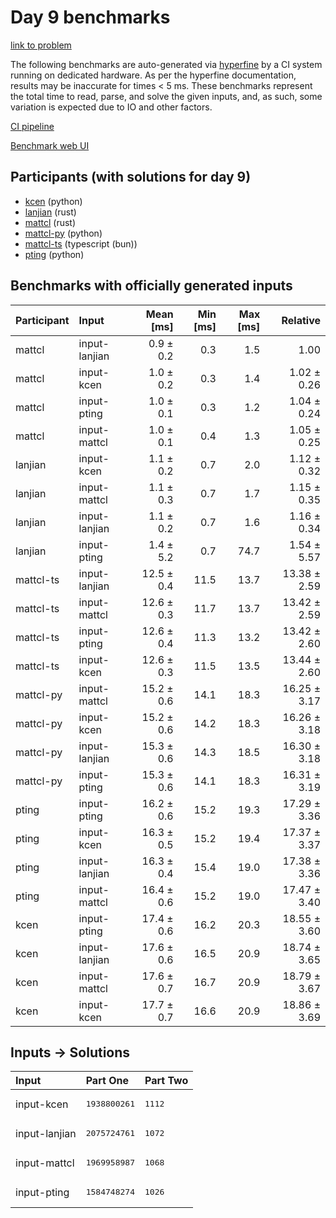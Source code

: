 # Day 9 benchmarks

[link to problem](https://adventofcode.com/2023/day/9)

The following benchmarks are auto-generated via
[hyperfine](https://github.com/sharkdp/hyperfine) by a CI system running on
dedicated hardware. As per the hyperfine documentation, results may be
inaccurate for times < 5 ms. These benchmarks represent the total time to read,
parse, and solve the given inputs, and, as such, some variation is expected due
to IO and other factors.

[CI pipeline](http://ci.papercode.net:8080/teams/main/pipelines/aoc2023)

[Benchmark web UI](https://aoc.ancalagon.black)


## Participants (with solutions for day 9)

- [kcen](https://github.com/kcen/aoc2023) (python)
- [lanjian](https://github.com/lanjian/aoc-2023) (rust)
- [mattcl](https://github.com/mattcl/aoc2023) (rust)
- [mattcl-py](https://github.com/mattcl/aoc2023-py) (python)
- [mattcl-ts](https://github.com/mattcl/aoc2023-js) (typescript (bun))
- [pting](https://github.com/pting/aoc2023) (python)


## Benchmarks with officially generated inputs

| Participant | Input | Mean [ms] | Min [ms] | Max [ms] | Relative |
|:---|:---|---:|---:|---:|---:|
| mattcl | input-lanjian | 0.9 ± 0.2 | 0.3 | 1.5 | 1.00 |
| mattcl | input-kcen | 1.0 ± 0.2 | 0.3 | 1.4 | 1.02 ± 0.26 |
| mattcl | input-pting | 1.0 ± 0.1 | 0.3 | 1.2 | 1.04 ± 0.24 |
| mattcl | input-mattcl | 1.0 ± 0.1 | 0.4 | 1.3 | 1.05 ± 0.25 |
| lanjian | input-kcen | 1.1 ± 0.2 | 0.7 | 2.0 | 1.12 ± 0.32 |
| lanjian | input-mattcl | 1.1 ± 0.3 | 0.7 | 1.7 | 1.15 ± 0.35 |
| lanjian | input-lanjian | 1.1 ± 0.2 | 0.7 | 1.6 | 1.16 ± 0.34 |
| lanjian | input-pting | 1.4 ± 5.2 | 0.7 | 74.7 | 1.54 ± 5.57 |
| mattcl-ts | input-lanjian | 12.5 ± 0.4 | 11.5 | 13.7 | 13.38 ± 2.59 |
| mattcl-ts | input-mattcl | 12.6 ± 0.3 | 11.7 | 13.7 | 13.42 ± 2.59 |
| mattcl-ts | input-pting | 12.6 ± 0.4 | 11.3 | 13.2 | 13.42 ± 2.60 |
| mattcl-ts | input-kcen | 12.6 ± 0.3 | 11.5 | 13.5 | 13.44 ± 2.60 |
| mattcl-py | input-mattcl | 15.2 ± 0.6 | 14.1 | 18.3 | 16.25 ± 3.17 |
| mattcl-py | input-kcen | 15.2 ± 0.6 | 14.2 | 18.3 | 16.26 ± 3.18 |
| mattcl-py | input-lanjian | 15.3 ± 0.6 | 14.3 | 18.5 | 16.30 ± 3.18 |
| mattcl-py | input-pting | 15.3 ± 0.6 | 14.1 | 18.3 | 16.31 ± 3.19 |
| pting | input-pting | 16.2 ± 0.6 | 15.2 | 19.3 | 17.29 ± 3.36 |
| pting | input-kcen | 16.3 ± 0.5 | 15.2 | 19.4 | 17.37 ± 3.37 |
| pting | input-lanjian | 16.3 ± 0.4 | 15.4 | 19.0 | 17.38 ± 3.36 |
| pting | input-mattcl | 16.4 ± 0.6 | 15.2 | 19.0 | 17.47 ± 3.40 |
| kcen | input-pting | 17.4 ± 0.6 | 16.2 | 20.3 | 18.55 ± 3.60 |
| kcen | input-lanjian | 17.6 ± 0.6 | 16.5 | 20.9 | 18.74 ± 3.65 |
| kcen | input-mattcl | 17.6 ± 0.7 | 16.7 | 20.9 | 18.79 ± 3.67 |
| kcen | input-kcen | 17.7 ± 0.7 | 16.6 | 20.9 | 18.86 ± 3.69 |


## Inputs -> Solutions

| Input | Part One | Part Two |
|:---|:---|:---|
|input-kcen|<pre>1938800261</pre>|<pre>1112</pre>|
|input-lanjian|<pre>2075724761</pre>|<pre>1072</pre>|
|input-mattcl|<pre>1969958987</pre>|<pre>1068</pre>|
|input-pting|<pre>1584748274</pre>|<pre>1026</pre>|